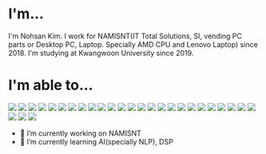 <!--
### Hi there 👋


**ns0416/ns0416** is a ✨ _special_ ✨ repository because its `README.md` (this file) appears on your GitHub profile.
-->
# I'm...
I'm Nohsan Kim. I work for NAMISNT(IT Total Solutions, SI, vending PC parts or Desktop PC, Laptop. Specially AMD CPU and Lenovo Laptop) since 2018.
I'm studying at Kwangwoon University since 2019.

# I'm able to...
<div>
<img src="https://img.shields.io/badge/Java-007396?style=flat&logo=Java&logoColor=white"/>
<img src="https://img.shields.io/badge/Spring-6DB33F?style=flat&logo=Spring&logoColor=white"/>
<img src="https://img.shields.io/badge/Spring%20Boot-6DB33F?style=flat&logo=Spring%20Boot&logoColor=white"/>
<img src="https://img.shields.io/badge/Eclipse%20IDE-2C2255?style=flat&logo=Eclipse%20IDE&logoColor=white"/>
<img src="https://img.shields.io/badge/React-512BD4?style=flat&logo=React&logoColor=white"/>
<img src="https://img.shields.io/badge/Visual%20Studio%20Code-007ACC?style=flat&logo=visualstudiocode&logoColor=white"/>
<img src="https://img.shields.io/badge/Python-3776AB?style=flat&logo=Python&logoColor=white"/>
<img src="https://img.shields.io/badge/CodeIgniter-EF4223?style=flat&logo=CodeIgniter&logoColor=white"/>
<img src="https://img.shields.io/badge/PHP-777BB4?style=flat&logo=PHP&logoColor=white"/>
<img src="https://img.shields.io/badge/HTML5-E34F26?style=flat&logo=HTML5&logoColor=white"/>
<img src="https://img.shields.io/badge/CSS3-1572B6?style=flat&logo=CSS3&logoColor=white"/>
<img src="https://img.shields.io/badge/JavaScript-F7DF1E?style=flat&logo=JavaScript&logoColor=white"/>
<img src="https://img.shields.io/badge/jQuery-0769AD?style=flat&logo=jQuery&logoColor=white"/>
<img src="https://img.shields.io/badge/Android-3DDC84?style=flat&logo=Android&logoColor=white"/>
<img src="https://img.shields.io/badge/Android%20Studio-3DDC84?style=flat&logo=Android%20Studio&logoColor=white"/>
<img src="https://img.shields.io/badge/C-A8B9CC?style=flat&logo=C&logoColor=white"/>
<img src="https://img.shields.io/badge/C++-00599C?style=flat&logo=Cplusplus&logoColor=white"/>
<img src="https://img.shields.io/badge/.NET-512BD4?style=flat&logo=dotNet&logoColor=white"/>
<img src="https://img.shields.io/badge/StrongSwan-E00033?style=flat&logo=StrongSwan&logoColor=white"/>
<img src="https://img.shields.io/badge/Apache2.4-D22128?style=flat&logo=Apache&logoColor=white"/>
<img src="https://img.shields.io/badge/NGINX-009639?style=flat&logo=NGINX&logoColor=white"/>
<img src="https://img.shields.io/badge/MySQL-4479A1?style=flat&logo=MySQL&logoColor=white"/>
<img src="https://img.shields.io/badge/MariaDB-003545?style=flat&logo=MariaDB&logoColor=white"/>
<img src="https://img.shields.io/badge/Elasticsearch-005571?style=flat&logo=Elasticsearch&logoColor=white"/>
<img src="https://img.shields.io/badge/Microsoft%20Azure-0078D4?style=flat&logo=microsoftazure&logoColor=white"/>
<img src="https://img.shields.io/badge/Adobe%20Photoshop-31A8FF?style=flat&logo=adobephotoshop&logoColor=white"/>
<img src="https://img.shields.io/badge/Adobe%20Audition-9999FF?style=flat&logo=adobeaudition&logoColor=white"/>
<img src="https://img.shields.io/badge/Adobe%20Ilustrator-FF9A00?style=flat&logo=adobeillustrator&logoColor=white"/>
</div>

<!--
Here are some ideas to get you started:
-->
- 🔭 I’m currently working on NAMISNT
- 🌱 I’m currently learning AI(specially NLP), DSP
<!--
- 👯 I’m looking to collaborate on ...
- 🤔 I’m looking for help with ...
- 💬 Ask me about ...
- 📫 How to reach me: ...
- 😄 Pronouns: ...
- ⚡ Fun fact: ...
-->
